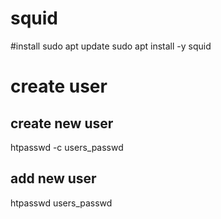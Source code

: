 # squid

#install 
sudo apt update
sudo apt install -y squid

# create user
## create new user 
htpasswd -c users_passwd <user>
## add new user 
htpasswd users_passwd <user>




